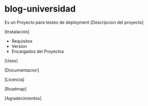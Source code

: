 # blog-universidad
Es un Proyecto para testeo de deployment
[Descripcion del proyecto]

[Instalación]
  - Requisitos
  - Version
  - Encargados del Proyectos
  
[Uses]

[Documentacion]

[Licencia]

[Roadmap]

[Agradecimientos]
